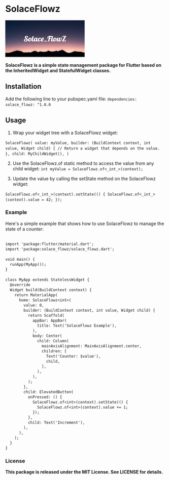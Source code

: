 # SolaceFlowz

<img src="https://github.com/AwaeshaHuss/Solace_FlowZ/blob/main/Solace_FlowZ.png" alt="Example image" width="250" height="115">





**SolaceFlowz is a simple state management package for Flutter based on the InheritedWidget and StatefulWidget classes.**

## Installation

Add the following line to your pubspec.yaml file:
`
dependencies:
  solace_flowz: ^1.0.0
`
## Usage

1. Wrap your widget tree with a SolaceFlowz widget:

`
SolaceFlowz(
  value: myValue,
  builder: (BuildContext context, int value, Widget child) {
    // Return a widget that depends on the value.
  },
  child: MyChildWidget(),
)
`

2. Use the SolaceFlowz.of static method to access the value from any child widget:
`
int myValue = SolaceFlowz.of<_int_>(context);
`

3. Update the value by calling the setState method on the SolaceFlowz widget:

`
SolaceFlowz.of<_int_>(context).setState(() {
  SolaceFlowz.of<_int_>(context).value = 42;
});
`

### Example

Here's a simple example that shows how to use SolaceFlowz to manage the state of a counter:

```

import 'package:flutter/material.dart';
import 'package:solace_flowz/solace_flowz.dart';

void main() {
  runApp(MyApp());
}

class MyApp extends StatelessWidget {
  @override
  Widget build(BuildContext context) {
    return MaterialApp(
      home: SolaceFlowz<int>(
        value: 0,
        builder: (BuildContext context, int value, Widget child) {
          return Scaffold(
            appBar: AppBar(
              title: Text('SolaceFlowz Example'),
            ),
            body: Center(
              child: Column(
                mainAxisAlignment: MainAxisAlignment.center,
                children: [
                  Text('Counter: $value'),
                  child,
                ],
              ),
            ),
          );
        },
        child: ElevatedButton(
          onPressed: () {
            SolaceFlowz.of<int>(context).setState(() {
              SolaceFlowz.of<int>(context).value += 1;
            });
          },
          child: Text('Increment'),
        ),
      ),
    );
  }
}
```
### License

**This package is released under the MIT License. See LICENSE for details.**
